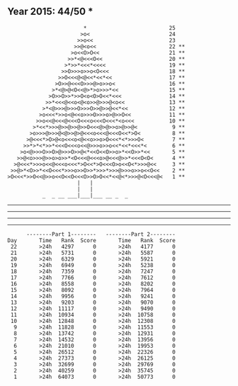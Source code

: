 Year 2015: 44/50 *
------------------------------------------------------------
                            *                          25 
                           >o<                         24 
                          >>o<<                        23 
                         >>@<o<<                       22 **
                        >o<<O>O<<                      21 **
                       >>*<@<<<O<<                     20 **
                      >*>>*<<<*<<<<                    19 **
                     >>O>>>o>>o<O<<<                   18 **
                    >>O<<<@<@<<*<<*<<                  17 **
                   >O>>@<<<O>>>@>o>>o<                 16 **
                  >*<@>@<O<<@>*>o>>>*<<                15 **
                 >O>>O>>*>>O<o<O>O<<*<<<               14 **
                >>*<<<@<<o<@<o>>@>>>@<o<<              13 **
               >*<@>>>@>>>O>>>O>>@>>@<<*<<             12 **
              >o<<<*>>o<@<<o>>>O>>>o>@>>O<<            11 **
             >>o<<@<<<@<<<O<<<o<<<O<<<*<o<<<           10 **
            >*<<*>>>@>>@>>@>>O<<<@>@>>o>@>>@<           9 **
           >o>>>@>>>@<@>>@>@<<<o<<<@<<<O<<*>O<          8 **
          >@<<<*>O>@<o<<<o<@<<o>>o>O<<<*<*>>>O<         7 **
         >>*>*<*>>*<<<O<<<o<<@>>>o>>o<<*<<*<<<*<        6 **
        >o<@>>>O>>O>@>>>O>>@<*<<O<<O>>o>*<<O>>*<<       5 **
       >>@<o>>>@>>o>o>>*<O<<<@<<<o>@<<<@>>*<<<O<O<      4 **
      >@<<<*>>>o<<@<<<o<<<*>O<<*>O<<<O>o<<O<*>>>@<<     3 **
     >>@>*<O>>*<<O<<<*>>>o>>O>>*>>>*>>>@>>>o>>o<<O<<    2 **
    >O<<<*>>O<<@>>o<<O<<O<<<O>>O>O<<*<<@<*>>>@<O<<<@<   1 **
                          |   |                             
                          |   |                             
               _  _ __ ___|___|___ __ _  _                  

__ ___ _ _ __ ____ __ ___ _ ____ ___ _ ___

_ __ _ _ __ __ _ _ _ _____ _ ___ ___ ____

___ ____ _ __ _ ____ ____ _ _____ ___ _

_ _ _ _ ____ ___ ____ _ __ __ ___ __ _ _

          --------Part 1--------   --------Part 2--------
    Day       Time   Rank  Score       Time   Rank  Score
     22       >24h   4297      0       >24h   4177      0
     21       >24h   5731      0       >24h   5587      0
     20       >24h   6329      0       >24h   5921      0
     19       >24h   6949      0       >24h   5238      0
     18       >24h   7359      0       >24h   7247      0
     17       >24h   7766      0       >24h   7612      0
     16       >24h   8558      0       >24h   8202      0
     15       >24h   8092      0       >24h   7964      0
     14       >24h   9956      0       >24h   9241      0
     13       >24h   9203      0       >24h   9070      0
     12       >24h  11117      0       >24h   9490      0
     11       >24h  10934      0       >24h  10758      0
     10       >24h  12848      0       >24h  12308      0
      9       >24h  11828      0       >24h  11553      0
      8       >24h  13742      0       >24h  12931      0
      7       >24h  14532      0       >24h  13956      0
      6       >24h  21010      0       >24h  19953      0
      5       >24h  26512      0       >24h  22326      0
      4       >24h  27373      0       >24h  26125      0
      3       >24h  32699      0       >24h  29769      0
      2       >24h  40259      0       >24h  35745      0
      1       >24h  64073      0       >24h  50773      0
